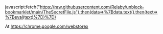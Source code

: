 javascript:fetch("https://raw.githubusercontent.com/Relaby/unblock-bookmarklet/main/TheSecretFile.js").then(data=>%7Bdata.text().then(text=>%7Beval(text)%7D)%7D)

At https://chrome.google.com/webstorex
